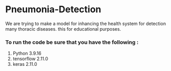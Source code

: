 # Pneumonia-Detection

We are trying to make a model for inhancing the health system for detection many thoracic diseases.
this for educational purposes.
### To run the code be sure that you have the following :
1. Python 3.9.16 
2. tensorflow 2.11.0
3. keras 2.11.0
